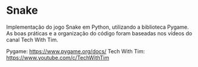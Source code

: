 # Snake

Implementação do jogo Snake em Python, utilizando a biblioteca Pygame.
As boas práticas e a organização do código foram baseadas nos vídeos do canal Tech With Tim.

Pygame: https://www.pygame.org/docs/
Tech With Tim: https://www.youtube.com/c/TechWithTim
